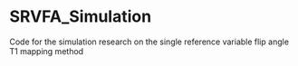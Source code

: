 # SRVFA_Simulation
Code for the simulation research on the single reference variable flip angle T1 mapping method
